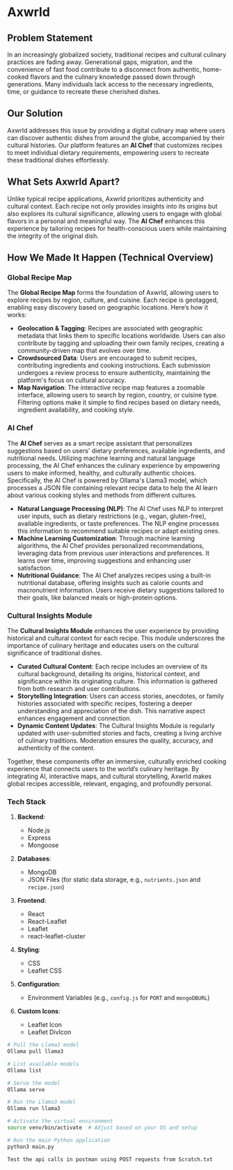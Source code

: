 # Axwrld
## Problem Statement

In an increasingly globalized society, traditional recipes and cultural culinary practices are fading away. Generational gaps, migration, and the convenience of fast food contribute to a disconnect from authentic, home-cooked flavors and the culinary knowledge passed down through generations. Many individuals lack access to the necessary ingredients, time, or guidance to recreate these cherished dishes.

## Our Solution

Axwrld addresses this issue by providing a digital culinary map where users can discover authentic dishes from around the globe, accompanied by their cultural histories. Our platform features an **AI Chef** that customizes recipes to meet individual dietary requirements, empowering users to recreate these traditional dishes effortlessly.

## What Sets Axwrld Apart?

Unlike typical recipe applications, Axwrld prioritizes authenticity and cultural context. Each recipe not only provides insights into its origins but also explores its cultural significance, allowing users to engage with global flavors in a personal and meaningful way. The **AI Chef** enhances this experience by tailoring recipes for health-conscious users while maintaining the integrity of the original dish.

## How We Made It Happen (Technical Overview)

### Global Recipe Map
The **Global Recipe Map** forms the foundation of Axwrld, allowing users to explore recipes by region, culture, and cuisine. Each recipe is geotagged, enabling easy discovery based on geographic locations. Here’s how it works:
- **Geolocation & Tagging**: Recipes are associated with geographic metadata that links them to specific locations worldwide. Users can also contribute by tagging and uploading their own family recipes, creating a community-driven map that evolves over time.
- **Crowdsourced Data**: Users are encouraged to submit recipes, contributing ingredients and cooking instructions. Each submission undergoes a review process to ensure authenticity, maintaining the platform's focus on cultural accuracy.
- **Map Navigation**: The interactive recipe map features a zoomable interface, allowing users to search by region, country, or cuisine type. Filtering options make it simple to find recipes based on dietary needs, ingredient availability, and cooking style.

### AI Chef
The **AI Chef** serves as a smart recipe assistant that personalizes suggestions based on users' dietary preferences, available ingredients, and nutritional needs. Utilizing machine learning and natural language processing, the AI Chef enhances the culinary experience by empowering users to make informed, healthy, and culturally authentic choices. Specifically, the AI Chef is powered by Ollama's Llama3 model, which processes a JSON file containing relevant recipe data to help the AI learn about various cooking styles and methods from different cultures.
- **Natural Language Processing (NLP)**: The AI Chef uses NLP to interpret user inputs, such as dietary restrictions (e.g., vegan, gluten-free), available ingredients, or taste preferences. The NLP engine processes this information to recommend suitable recipes or adapt existing ones.
- **Machine Learning Customization**: Through machine learning algorithms, the AI Chef provides personalized recommendations, leveraging data from previous user interactions and preferences. It learns over time, improving suggestions and enhancing user satisfaction.
- **Nutritional Guidance**: The AI Chef analyzes recipes using a built-in nutritional database, offering insights such as calorie counts and macronutrient information. Users receive dietary suggestions tailored to their goals, like balanced meals or high-protein options.

### Cultural Insights Module
The **Cultural Insights Module** enhances the user experience by providing historical and cultural context for each recipe. This module underscores the importance of culinary heritage and educates users on the cultural significance of traditional dishes.
- **Curated Cultural Content**: Each recipe includes an overview of its cultural background, detailing its origins, historical context, and significance within its originating culture. This information is gathered from both research and user contributions.
- **Storytelling Integration**: Users can access stories, anecdotes, or family histories associated with specific recipes, fostering a deeper understanding and appreciation of the dish. This narrative aspect enhances engagement and connection.
- **Dynamic Content Updates**: The Cultural Insights Module is regularly updated with user-submitted stories and facts, creating a living archive of culinary traditions. Moderation ensures the quality, accuracy, and authenticity of the content.

Together, these components offer an immersive, culturally enriched cooking experience that connects users to the world’s culinary heritage. By integrating AI, interactive maps, and cultural storytelling, Axwrld makes global recipes accessible, relevant, engaging, and profoundly personal.


### Tech Stack

1. **Backend**:
   - Node.js
   - Express
   - Mongoose

2. **Databases**:
   - MongoDB
   - JSON Files (for static data storage, e.g., `nutrients.json` and `recipe.json`)

3. **Frontend**:
   - React
   - React-Leaflet
   - Leaflet
   - react-leaflet-cluster

4. **Styling**:
   - CSS
   - Leaflet CSS

5. **Configuration**:
   - Environment Variables (e.g., `config.js` for `PORT` and `mongoDBURL`)

6. **Custom Icons**:
   - Leaflet Icon
   - Leaflet DivIcon


```bash
# Pull the Llama3 model
Ollama pull llama3

# List available models
Ollama list

# Serve the model
Ollama serve

# Run the Llama3 model
Ollama run llama3

# Activate the virtual environment
source venv/bin/activate  # Adjust based on your OS and setup

# Run the main Python application
python3 main.py

Test the api calls in postman using POST requests from Scratch.txt
